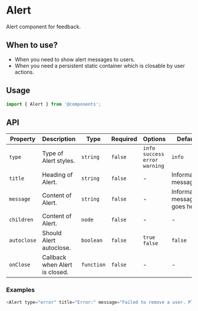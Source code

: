 # Alert

Alert component for feedback.

## When to use?

- When you need to show alert messages to users.
- When you need a persistent static container which is closable by user actions.

## Usage

```js
import { Alert } from '@components';
```

## API

| Property | Description | Type | Required | Options | Default |
|---|---|---|---|---|---|
| ``type`` | Type of Alert styles. | ``string`` | ``false`` | ``info`` ``success`` ``error`` ``warning`` | ``info`` |
| ``title`` | Heading of Alert. | ``string`` | ``false`` | - | Information message: |
| ``message`` | Content of Alert. | ``string`` | ``false`` | - | Information message goes here. |
| ``children`` | Content of Alert. | ``node`` | ``false`` | - | - |
| ``autoclose`` | Should Alert autoclose. | ``boolean`` | ``false`` | ``true`` ``false`` | ``false`` |
| ``onClose`` | Callback when Alert is closed. | ``function`` | ``false`` | - | - |

### Examples

```js
<Alert type="error" title="Error:" message="Failed to remove a user. Please try again." />
```

<!-- STORY -->

<br />
